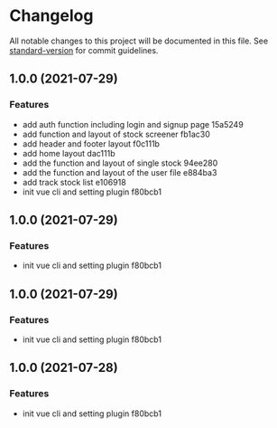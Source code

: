 # Changelog

All notable changes to this project will be documented in this file. See [standard-version](https://github.com/conventional-changelog/standard-version) for commit guidelines.

## 1.0.0 (2021-07-29)


### Features

* add auth function including login and signup page 15a5249
* add function and layout of stock screener fb1ac30
* add header and footer layout f0c111b
* add home layout dac111b
* add the function and layout of single stock 94ee280
* add the function and layout of the user file e884ba3
* add track stock list e106918
* init vue cli and setting plugin f80bcb1

## 1.0.0 (2021-07-29)


### Features

* init vue cli and setting plugin f80bcb1

## 1.0.0 (2021-07-29)


### Features

* init vue cli and setting plugin f80bcb1

## 1.0.0 (2021-07-28)


### Features

* init vue cli and setting plugin f80bcb1
